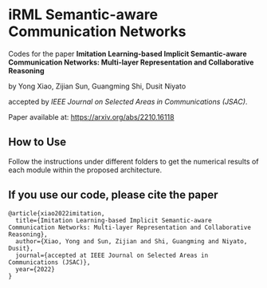 # iRML Semantic-aware Communication Networks
Codes for the paper 
**Imitation Learning-based Implicit Semantic-aware Communication Networks: Multi-layer Representation and Collaborative Reasoning** 

by Yong Xiao, Zijian Sun, Guangming Shi, Dusit Niyato

accepted by *IEEE Journal on Selected Areas in Communications (JSAC)*.

Paper available at: https://arxiv.org/abs/2210.16118

## How to Use
Follow the instructions under different folders to get the numerical results of each module within the proposed architecture. 

## If you use our code, please cite the paper
```
@article{xiao2022imitation,
  title={Imitation Learning-based Implicit Semantic-aware Communication Networks: Multi-layer Representation and Collaborative Reasoning},
  author={Xiao, Yong and Sun, Zijian and Shi, Guangming and Niyato, Dusit},
  journal={accepted at IEEE Journal on Selected Areas in Communications (JSAC)},
  year={2022}
}
```
